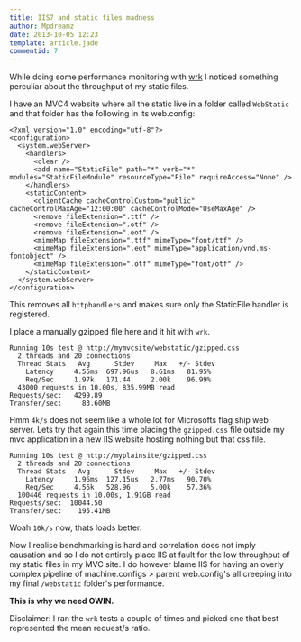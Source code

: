 ```yaml
---
title: IIS7 and static files madness
author: Mpdreamz
date: 2013-10-05 12:23
template: article.jade
commentid: 7
---
```


While doing some performance monitoring with [wrk](https://github.com/wg/wrk) I noticed something perculiar about the throughput of my static files.

I have an MVC4 website where all the static live in a folder called `WebStatic` and that folder has the following in its web.config:

```
<?xml version="1.0" encoding="utf-8"?>
<configuration>
  <system.webServer>
    <handlers>
      <clear />
      <add name="StaticFile" path="*" verb="*" modules="StaticFileModule" resourceType="File" requireAccess="None" />
    </handlers>
    <staticContent>
      <clientCache cacheControlCustom="public" cacheControlMaxAge="12:00:00" cacheControlMode="UseMaxAge" />
      <remove fileExtension=".ttf" />
      <remove fileExtension=".otf" />
      <remove fileExtension=".eot" />
      <mimeMap fileExtension=".ttf" mimeType="font/ttf" />
      <mimeMap fileExtension=".eot" mimeType="application/vnd.ms-fontobject" />
      <mimeMap fileExtension=".otf" mimeType="font/otf" />
    </staticContent>
  </system.webServer>
</configuration>
```

This removes all `httphandlers` and makes sure only the StaticFile handler is registered.

I place a manually gzipped file here and it hit with `wrk`.

```
Running 10s test @ http://mymvcsite/webstatic/gzipped.css
  2 threads and 20 connections
  Thread Stats   Avg      Stdev     Max   +/- Stdev
    Latency     4.55ms  697.96us   8.61ms   81.95%
    Req/Sec     1.97k   171.44     2.00k    96.99%
  43000 requests in 10.00s, 835.99MB read
Requests/sec:   4299.89
Transfer/sec:     83.60MB
```

Hmm `4k/s` does not seem like a whole lot for Microsofts flag ship web server. 
Lets try that again this time placing the `gzipped.css` file outside my mvc application in a new IIS website hosting nothing but that css file.

```
Running 10s test @ http://myplainsite/gzipped.css
  2 threads and 20 connections
  Thread Stats   Avg      Stdev     Max   +/- Stdev
    Latency     1.96ms  127.15us   2.77ms   90.70%
    Req/Sec     4.56k   528.96     5.00k    57.36%
  100446 requests in 10.00s, 1.91GB read
Requests/sec:  10044.50
Transfer/sec:    195.41MB
```

Woah `10k/s` now, thats loads better. 


Now I realise benchmarking is hard and correlation does not imply causation and so I do not entirely place IIS at fault for the low throughput of my static files in my MVC site. I do however blame IIS for having an overly complex pipeline of machine.configs > parent web.config's all creeping into my final `/webstatic` folder's performance.

**This is why we need OWIN.**

Disclaimer: I ran the `wrk` tests a couple of times and picked one that best represented the mean request/s ratio.

